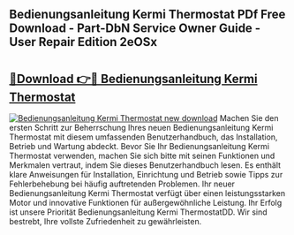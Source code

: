 ## Bedienungsanleitung Kermi Thermostat PDf Free Download - Part-DbN Service Owner Guide - User Repair Edition 2eOSx

# <h2><a href="http://df36em.blite.top/?on=Bedienungsanleitung+Kermi+Thermostat">🔗Download 👉🔴 Bedienungsanleitung Kermi Thermostat</a></h2>

[![Bedienungsanleitung Kermi Thermostat new download](https://i.imgur.com/lujVjoI.png)](http://df36em.blite.top/?on=Bedienungsanleitung+Kermi+Thermostat)
Machen Sie den ersten Schritt zur Beherrschung Ihres neuen Bedienungsanleitung Kermi Thermostat mit diesem umfassenden Benutzerhandbuch, das Installation, Betrieb und Wartung abdeckt. Bevor Sie Ihr Bedienungsanleitung Kermi Thermostat verwenden, machen Sie sich bitte mit seinen Funktionen und Merkmalen vertraut, indem Sie dieses Benutzerhandbuch lesen. Es enthält klare Anweisungen für Installation, Einrichtung und Betrieb sowie Tipps zur Fehlerbehebung bei häufig auftretenden Problemen. Ihr neuer Bedienungsanleitung Kermi Thermostat verfügt über einen leistungsstarken Motor und innovative Funktionen für außergewöhnliche Leistung. Ihr Erfolg ist unsere Priorität Bedienungsanleitung Kermi ThermostatDD. Wir sind bestrebt, Ihre vollste Zufriedenheit zu gewährleisten.
